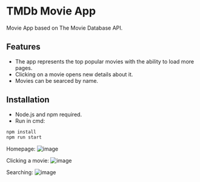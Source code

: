 # TMDb Movie App
Movie App based on The Movie Database API.

## Features
- The app represents the top popular movies with the ability to load more pages.
- Clicking on a movie opens new details about it.
- Movies can be searced by name.

## Installation
- Node.js and npm required.
- Run in cmd:
```bash
npm install
npm run start
```



Homepage:
![image](https://user-images.githubusercontent.com/65910246/129440412-e186fb55-aeda-4c86-b61d-7932d7cacdfc.png)

Clicking a movie:
![image](https://user-images.githubusercontent.com/65910246/129440443-0647ba15-e697-4eff-b88a-a1002318f04a.png)

Searching:
![image](https://user-images.githubusercontent.com/65910246/129440454-1e0c54b6-61a3-4982-b356-d03ab69ee3bf.png)


